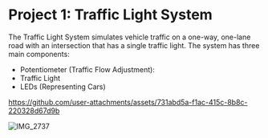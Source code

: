 # Project 1: Traffic Light System

The Traffic Light System simulates vehicle traffic on a one-way, one-lane road with an
intersection that has a single traffic light. The system has three main components:

- Potentiometer (Traffic Flow Adjustment):
- Traffic Light
- LEDs (Representing Cars)


https://github.com/user-attachments/assets/731abd5a-f1ac-415c-8b8c-220328d67d9b


![IMG_2737](https://github.com/user-attachments/assets/859307af-6e9e-4a5f-8acb-f9c7622b8507)



